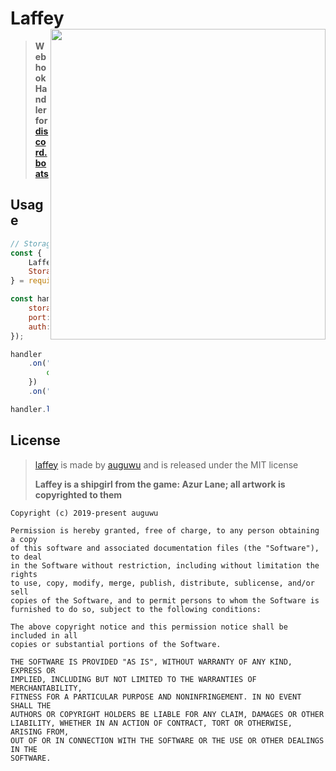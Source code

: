 # Laffey <img src="https://azurlane.koumakan.jp/w/images/2/2a/Laffey.png" align="right" width="440px" height="497px">

> **Webhook Handler for [discord.boats](https://discord.boats)**

## Usage

```js
// Storages: Redis, enmap, more soon?
const {
    Laffey,
    Storage: { Redis }
} = require('laffey');

const handler = new Laffey({
    storage: new Redis(),
    port: 7700,
    auth: 'youshallnotpass'
});

handler
    .on('vote', (voter) => {
        console.log(voter.username + ' has voted!');
    })
    .on('listen', () => console.log(`Listening on port ${handler.port}`));

handler.listen();
```

## License

> [laffey](https://github.com/auguwu/laffey) is made by [auguwu](https://augu.me) and is released under the MIT license
>
> **Laffey is a shipgirl from the game: Azur Lane; all artwork is copyrighted to them**

```
Copyright (c) 2019-present auguwu

Permission is hereby granted, free of charge, to any person obtaining a copy
of this software and associated documentation files (the "Software"), to deal
in the Software without restriction, including without limitation the rights
to use, copy, modify, merge, publish, distribute, sublicense, and/or sell
copies of the Software, and to permit persons to whom the Software is
furnished to do so, subject to the following conditions:

The above copyright notice and this permission notice shall be included in all
copies or substantial portions of the Software.

THE SOFTWARE IS PROVIDED "AS IS", WITHOUT WARRANTY OF ANY KIND, EXPRESS OR
IMPLIED, INCLUDING BUT NOT LIMITED TO THE WARRANTIES OF MERCHANTABILITY,
FITNESS FOR A PARTICULAR PURPOSE AND NONINFRINGEMENT. IN NO EVENT SHALL THE
AUTHORS OR COPYRIGHT HOLDERS BE LIABLE FOR ANY CLAIM, DAMAGES OR OTHER
LIABILITY, WHETHER IN AN ACTION OF CONTRACT, TORT OR OTHERWISE, ARISING FROM,
OUT OF OR IN CONNECTION WITH THE SOFTWARE OR THE USE OR OTHER DEALINGS IN THE
SOFTWARE.
```